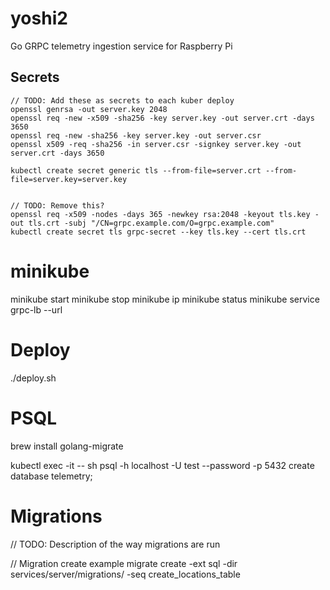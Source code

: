 # yoshi2
Go GRPC telemetry ingestion service for Raspberry Pi 

## Secrets
```
// TODO: Add these as secrets to each kuber deploy
openssl genrsa -out server.key 2048
openssl req -new -x509 -sha256 -key server.key -out server.crt -days 3650
openssl req -new -sha256 -key server.key -out server.csr
openssl x509 -req -sha256 -in server.csr -signkey server.key -out server.crt -days 3650

kubectl create secret generic tls --from-file=server.crt --from-file=server.key=server.key


// TODO: Remove this?
openssl req -x509 -nodes -days 365 -newkey rsa:2048 -keyout tls.key -out tls.crt -subj "/CN=grpc.example.com/O=grpc.example.com"
kubectl create secret tls grpc-secret --key tls.key --cert tls.crt
```

# minikube
minikube start
minikube stop
minikube ip
minikube status
minikube service grpc-lb --url

# Deploy
./deploy.sh

# PSQL
brew install golang-migrate

kubectl exec -it <pod> -- sh
psql -h localhost -U test --password -p 5432
create database telemetry;

# Migrations
// TODO: Description of the way migrations are run

// Migration create example
migrate create -ext sql -dir services/server/migrations/ -seq create_locations_table
